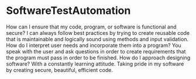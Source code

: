 # SoftwareTestAutomation

How can I ensure that my code, program, or software is functional and secure?
I can always follow best practices by trying to create reusable code that is maintainable and logically sound using methods and input validation.
How do I interpret user needs and incorporate them into a program?
You speak with the user and ask questions in order to create requirements that the program must pass in order to be finished.
How do I approach designing software?
With a constantly learning attitude. Taking pride in my software by creating secure, beautiful, efficient code.
